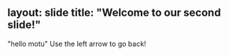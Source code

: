 layout: slide
title: "Welcome to our second slide!"
---
"hello motu"
Use the left arrow to go back!

